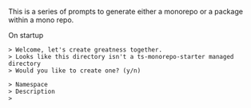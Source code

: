 This is a series of prompts to generate either a monorepo or a package within a mono repo.

On startup
```
> Welcome, let's create greatness together.
> Looks like this directory isn't a ts-monorepo-starter managed directory
> Would you like to create one? (y/n)

> Namespace
> Description
> 
```